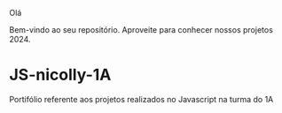 Olá

Bem-vindo ao seu repositório. Aproveite para conhecer nossos projetos 2024. 

# JS-nicolly-1A
Portifólio referente aos projetos realizados no Javascript na turma do 1A
